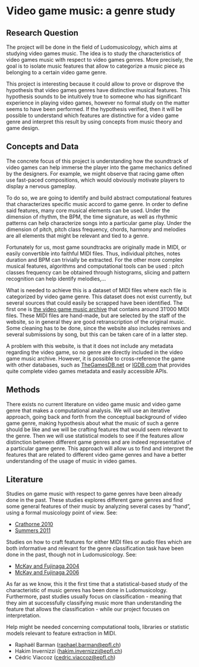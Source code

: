 # Video game music: a genre study
## Research Question
The project will be done in the field of Ludomusicology, which aims at studying video games music. The idea is to study the characteristics of video games music with respect to video games genres. More precisely, the goal is to isolate music features that allow to categorize a music piece as belonging to a certain video game genre.

This project is interesting because it could allow to prove or disprove the hypothesis that video games genres have distinctive musical features. This hypothesis sounds to be intuitively true to someone who has significant experience in playing video games, however no formal study on the matter seems to have been performed.
If the hypothesis verified, then it will be possible to understand which features are distinctive for a video game genre and interpret this result by using concepts from music theory and game design.
## Concepts and Data
The concrete focus of this project is understanding how the soundtrack of video games can help immerse the player into the game mechanics defined by the designers. For example, we might observe that racing game often use fast-paced compositions, which would obviously motivate players to display a nervous gameplay.

To do so, we are going to identify and build abstract computational features that characterizes specific music accord to game genre. In order to define said features, many core musical elements can be used. Under the dimension of rhythm, the BPM, the time signature, as well as rhythmic patterns can help characterize songs into a particular game play. Under the dimension of pitch, pitch class frequency, chords, harmony and melodies are all elements that might be relevant and tied to a genre.

Fortunately for us, most game soundtracks are originally made in MIDI, or easily convertible into faithful MIDI files. Thus, individual pitches, notes duration and BPM can trivially be extracted. For the other more complex musical features, algorithms and computational tools can be used : pitch classes frequency can be obtained through histograms, slicing and pattern recognition can help identify melodies,...

What is needed to achieve this is a dataset of MIDI files where each file is categorized by video game genre. This dataset does not exist currently, but several sources that could easily be scrapped have been identified. The first one is [the video game music archive](https://vgmusic.com) that contains around 31’000 MIDI files. These MIDI files are hand-made, but are selected by the staff of the website, so in general they are good retranscription of the original music. Some cleaning has to be done, since the website also includes remixes and several submissions by song, but this can be taken care of in a latter step.

A problem with this website, is that it does not include any metadata regarding the video game, so no genre are directly included in the video game music archive. However, it is possible to cross-reference the game with other databases, such as [TheGamesDB.net](http://thegamesdb.net/) or [IGDB.com](https://www.igdb.com/) that provides quite complete video games metadata and easily accessible APIs.
## Methods
There exists no current literature on video game music and video game genre that makes a computational analysis. We will use an iterative approach, going back and forth from the conceptual background of video game genre, making hypothesis about what the music of such a genre should be like and we will be crafting features that would seem relevant to the genre. Then we will use statistical models to see if the features allow distinction between different game genres and are indeed representative of a particular game genre. This approach will allow us to find and interpret the features that are related to different video game genres and have a better understanding of the usage of music in video games.
## Literature
Studies on game music with respect to game genres have been already done in the past. These studies explores different game genres and find some general features of their music by analyzing several cases by “hand”, using a formal musicology point of view. See:
- [Crathorne 2010](http://scholar.sun.ac.za/handle/10019.1/4355)
- [Summers 2011](https://epub.uni-bayreuth.de/322/)

Studies on how to craft features for either MIDI files or audio files which are both informative and relevant for the genre classification task have been done in the past, though not in Ludomusicology.
See:
- [McKay and Fujinaga 2004](http://www.music.mcgill.ca/~ich/research/ismir2004/McKay_Fujinaga_ISMIR_2004.pdf)
- [McKay and Fujinaga 2006](http://jmir.sourceforge.net/publications/ICMC_2006_jSymbolic.pdf)

As far as we know, this it the first time that a statistical-based study of the characteristic of music genres has been done in Ludomusicology. Furthermore, past studies usually focus on classification - meaning that they aim at successfully classifying music more than understanding the feature that allows the classification - while our project focuses on interpretation.

Help might be needed concerning computational tools, libraries or statistic models relevant to feature extraction in MIDI.

- Raphaël Barman (raphael.barman@epfl.ch)
- Hakim Invernizzi (hakim.invernizzi@epfl.ch)
- Cédric Viaccoz (cedric.viaccoz@epfl.ch)

